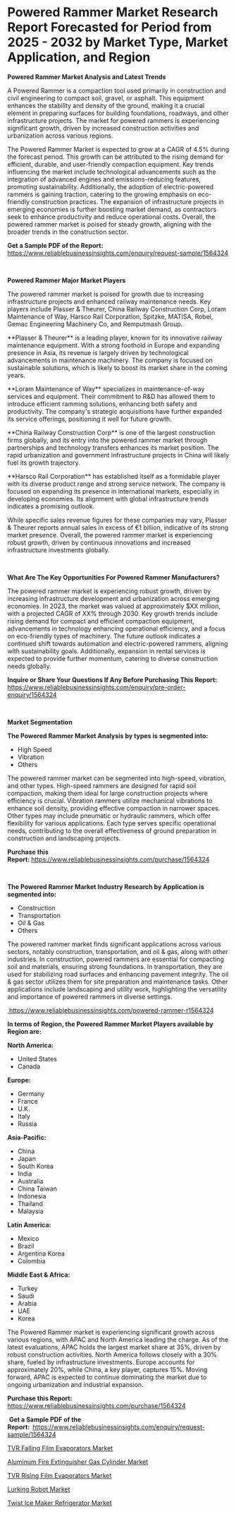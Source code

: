<p><h1>Powered Rammer Market Research Report Forecasted for Period from 2025 -  2032 by Market Type, Market Application, and Region</h1></p><p><strong>Powered Rammer Market Analysis and Latest Trends</strong></p>
<p><p>A Powered Rammer is a compaction tool used primarily in construction and civil engineering to compact soil, gravel, or asphalt. This equipment enhances the stability and density of the ground, making it a crucial element in preparing surfaces for building foundations, roadways, and other infrastructure projects. The market for powered rammers is experiencing significant growth, driven by increased construction activities and urbanization across various regions.</p><p>The Powered Rammer Market is expected to grow at a CAGR of 4.5% during the forecast period. This growth can be attributed to the rising demand for efficient, durable, and user-friendly compaction equipment. Key trends influencing the market include technological advancements such as the integration of advanced engines and emissions-reducing features, promoting sustainability. Additionally, the adoption of electric-powered rammers is gaining traction, catering to the growing emphasis on eco-friendly construction practices. The expansion of infrastructure projects in emerging economies is further boosting market demand, as contractors seek to enhance productivity and reduce operational costs. Overall, the powered rammer market is poised for steady growth, aligning with the broader trends in the construction sector.</p></p>
<p><strong>Get a Sample PDF of the Report:&nbsp;</strong> <a href="https://www.reliablebusinessinsights.com/enquiry/request-sample/1564324?utm_campaign=1138&utm_medium=2&utm_source=Github&utm_content=ia&utm_term=11042025&utm_id=powered-rammer">https://www.reliablebusinessinsights.com/enquiry/request-sample/1564324</a></p>
<p>&nbsp;</p>
<p><strong>Powered Rammer Major Market Players</strong></p>
<p><p>The powered rammer market is poised for growth due to increasing infrastructure projects and enhanced railway maintenance needs. Key players include Plasser & Theurer, China Railway Construction Corp, Loram Maintenance of Way, Harsco Rail Corporation, Spitzke, MATISA, Robel, Gemac Engineering Machinery Co, and Remputmash Group.</p><p>**Plasser & Theurer** is a leading player, known for its innovative railway maintenance equipment. With a strong foothold in Europe and expanding presence in Asia, its revenue is largely driven by technological advancements in maintenance machinery. The company is focused on sustainable solutions, which is likely to boost its market share in the coming years.</p><p>**Loram Maintenance of Way** specializes in maintenance-of-way services and equipment. Their commitment to R&D has allowed them to introduce efficient ramming solutions, enhancing both safety and productivity. The company's strategic acquisitions have further expanded its service offerings, positioning it well for future growth.</p><p>**China Railway Construction Corp** is one of the largest construction firms globally, and its entry into the powered rammer market through partnerships and technology transfers enhances its market position. The rapid urbanization and government infrastructure projects in China will likely fuel its growth trajectory.</p><p>**Harsco Rail Corporation** has established itself as a formidable player with its diverse product range and strong service network. The company is focused on expanding its presence in international markets, especially in developing economies. Its alignment with global infrastructure trends indicates a promising outlook.</p><p>While specific sales revenue figures for these companies may vary, Plasser & Theurer reports annual sales in excess of €1 billion, indicative of its strong market presence. Overall, the powered rammer market is experiencing robust growth, driven by continuous innovations and increased infrastructure investments globally.</p></p>
<p>&nbsp;</p>
<p><strong>What Are The Key Opportunities For Powered Rammer Manufacturers?</strong></p>
<p><p>The powered rammer market is experiencing robust growth, driven by increasing infrastructure development and urbanization across emerging economies. In 2023, the market was valued at approximately $XX million, with a projected CAGR of XX% through 2030. Key growth trends include rising demand for compact and efficient compaction equipment, advancements in technology enhancing operational efficiency, and a focus on eco-friendly types of machinery. The future outlook indicates a continued shift towards automation and electric-powered rammers, aligning with sustainability goals. Additionally, expansion in rental services is expected to provide further momentum, catering to diverse construction needs globally.</p></p>
<p><strong>Inquire or Share Your Questions If Any Before Purchasing This Report:</strong> <a href="https://www.reliablebusinessinsights.com/enquiry/pre-order-enquiry/1564324?utm_campaign=1138&utm_medium=2&utm_source=Github&utm_content=ia&utm_term=11042025&utm_id=powered-rammer">https://www.reliablebusinessinsights.com/enquiry/pre-order-enquiry/1564324</a></p>
<p>&nbsp;</p>
<p><strong>Market Segmentation</strong></p>
<p><strong>The Powered Rammer Market Analysis by types is segmented into:</strong></p>
<p><ul><li>High Speed</li><li>Vibration</li><li>Others</li></ul></p>
<p><p>The powered rammer market can be segmented into high-speed, vibration, and other types. High-speed rammers are designed for rapid soil compaction, making them ideal for large construction projects where efficiency is crucial. Vibration rammers utilize mechanical vibrations to enhance soil density, providing effective compaction in narrower spaces. Other types may include pneumatic or hydraulic rammers, which offer flexibility for various applications. Each type serves specific operational needs, contributing to the overall effectiveness of ground preparation in construction and landscaping projects.</p></p>
<p><strong>Purchase this Report:&nbsp;</strong><a href="https://www.reliablebusinessinsights.com/purchase/1564324?utm_campaign=1138&utm_medium=2&utm_source=Github&utm_content=ia&utm_term=11042025&utm_id=powered-rammer">https://www.reliablebusinessinsights.com/purchase/1564324</a></p>
<p>&nbsp;</p>
<p><strong>The Powered Rammer Market Industry Research by Application is segmented into:</strong></p>
<p><ul><li>Construction</li><li>Transportation</li><li>Oil & Gas</li><li>Others</li></ul></p>
<p><p>The powered rammer market finds significant applications across various sectors, notably construction, transportation, and oil & gas, along with other industries. In construction, powered rammers are essential for compacting soil and materials, ensuring strong foundations. In transportation, they are used for stabilizing road surfaces and enhancing pavement integrity. The oil & gas sector utilizes them for site preparation and maintenance tasks. Other applications include landscaping and utility work, highlighting the versatility and importance of powered rammers in diverse settings.</p></p>
<p><a href="https://www.reliablebusinessinsights.com/powered-rammer-r1564324?utm_campaign=1138&utm_medium=2&utm_source=Github&utm_content=ia&utm_term=11042025&utm_id=powered-rammer">&nbsp;https://www.reliablebusinessinsights.com/powered-rammer-r1564324</a></p>
<p><strong>In terms of Region, the Powered Rammer Market Players available by Region are:</strong></p>
<p>
    <p> <strong> North America: </strong>
        <ul>
            <li>United States</li>
            <li>Canada</li>
        </ul>
        </p> 
    <p> <strong> Europe: </strong>
        <ul>
            <li>Germany</li>
            <li>France</li>
            <li>U.K.</li>
            <li>Italy</li>
            <li>Russia</li>
        </ul>
        </p> 
    <p> <strong> Asia-Pacific: </strong>
        <ul>
            <li>China</li>
            <li>Japan</li>
            <li>South Korea</li>
            <li>India</li>
            <li>Australia</li>
            <li>China Taiwan</li>
            <li>Indonesia</li>
            <li>Thailand</li>
            <li>Malaysia</li>
        </ul>
        </p> 
    <p> <strong> Latin America: </strong>
        <ul>
            <li>Mexico</li>
            <li>Brazil</li>
            <li>Argentina Korea</li>
            <li>Colombia</li>
        </ul>
        </p> 
    <p> <strong> Middle East & Africa: </strong>
        <ul>
            <li>Turkey</li>
            <li>Saudi</li>
            <li>Arabia</li>
            <li>UAE</li>
            <li>Korea</li>
        </ul>
    </p>
    </p>
<p><p>The Powered Rammer market is experiencing significant growth across various regions, with APAC and North America leading the charge. As of the latest evaluations, APAC holds the largest market share at 35%, driven by robust construction activities. North America follows closely with a 30% share, fueled by infrastructure investments. Europe accounts for approximately 20%, while China, a key player, captures 15%. Moving forward, APAC is expected to continue dominating the market due to ongoing urbanization and industrial expansion.</p></p>
<p><strong>Purchase this Report: </strong><a href="https://www.reliablebusinessinsights.com/purchase/1564324?utm_campaign=1138&utm_medium=2&utm_source=Github&utm_content=ia&utm_term=11042025&utm_id=powered-rammer">https://www.reliablebusinessinsights.com/purchase/1564324</a></p>
<p>&nbsp;<strong>Get a Sample PDF of the Report:&nbsp;&nbsp;</strong><a href="https://www.reliablebusinessinsights.com/enquiry/request-sample/1564324?utm_campaign=1138&utm_medium=2&utm_source=Github&utm_content=ia&utm_term=11042025&utm_id=powered-rammer">https://www.reliablebusinessinsights.com/enquiry/request-sample/1564324</a></p>
<p><strong></strong></p>
<p><p><a href="https://github.com/salkidtodo/Market-Research-Report-List-1/blob/main/tvr-falling-film-evaporators-market.md?utm_campaign=1138&utm_medium=2&utm_source=Github&utm_content=ia&utm_term=11042025&utm_id=powered-rammer">TVR Falling Film Evaporators Market</a></p><p><a href="https://github.com/diosohusch6x/Market-Research-Report-List-1/blob/main/aluminum-fire-extinguisher-gas-cylinder-market.md?utm_campaign=1138&utm_medium=2&utm_source=Github&utm_content=ia&utm_term=11042025&utm_id=powered-rammer">Aluminum Fire Extinguisher Gas Cylinder Market</a></p><p><a href="https://github.com/ildyduedu/Market-Research-Report-List-1/blob/main/tvr-rising-film-evaporators-market.md?utm_campaign=1138&utm_medium=2&utm_source=Github&utm_content=ia&utm_term=11042025&utm_id=powered-rammer">TVR Rising Film Evaporators Market</a></p><p><a href="https://github.com/beberjuban9a/Market-Research-Report-List-1/blob/main/lurking-robot-market.md?utm_campaign=1138&utm_medium=2&utm_source=Github&utm_content=ia&utm_term=11042025&utm_id=powered-rammer">Lurking Robot Market</a></p><p><a href="https://github.com/oduorsarath9/Market-Research-Report-List-1/blob/main/twist-ice-maker-refrigerator-market.md?utm_campaign=1138&utm_medium=2&utm_source=Github&utm_content=ia&utm_term=11042025&utm_id=powered-rammer">Twist Ice Maker Refrigerator Market</a></p></p>